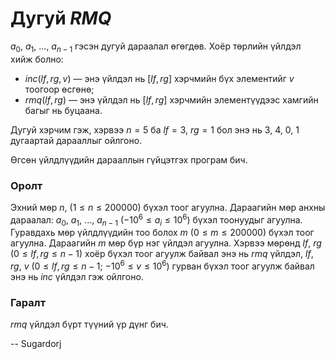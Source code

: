 Дугуй $RMQ$
===========
$a_0$, $a_1$, $...$, $a_{n-1}$ гэсэн дугуй дараалал өгөгдөв. Хоёр төрлийн үйлдэл хийж болно:

- $inc(lf, rg, v)$ — энэ үйлдэл нь $[lf, rg]$ хэрчмийн бүх элементийг $v$ тоогоор өсгөнө;
- $rmq(lf, rg)$ — энэ үйлдэл нь $[lf,rg]$ хэрчмийн элементүүдээс хамгийн багыг нь буцаана.

Дугуй хэрчим гэж, хэрвээ $n = 5$ ба $lf = 3$, $rg = 1$ бол энэ нь $3$, $4$, $0$, $1$ дугаартай дарааллыг ойлгоно.

Өгсөн үйлдлүүдийн дарааллын гүйцэтгэх програм бич.

### Оролт
Эхний мөр $n$, ($1 ≤ n ≤ 200000$) бүхэл тоог агуулна. Дараагийн мөр анхны дараалал: $a_0$, $a_1$, $...$, $a_{n - 1}$ ($-10^6 ≤ a_i ≤ 10^6$) бүхэл тоонуудыг агуулна. Гуравдахь мөр үйлдлүүдийн тоо болох $m$ ($0 ≤ m ≤ 200000$) бүхэл тоог агуулна. Дараагийн $m$ мөр бүр нэг үйлдэл агуулна. Хэрвээ мөрөнд $lf$, $rg$ ($0 ≤ lf, rg ≤ n - 1$) хоёр бүхэл тоог агуулж байвал энэ нь $rmq$ үйлдэл, $lf$, $rg$, $v$ ($0 ≤ lf, rg ≤ n - 1$; $- 10^6 ≤ v ≤ 10^6$) гурван бүхэл тоог агуулж байвал энэ нь $inc$ үйлдэл гэж ойлгоно.

### Гаралт
$rmq$ үйлдэл бүрт түүний үр дүнг бич.

-- Sugardorj
